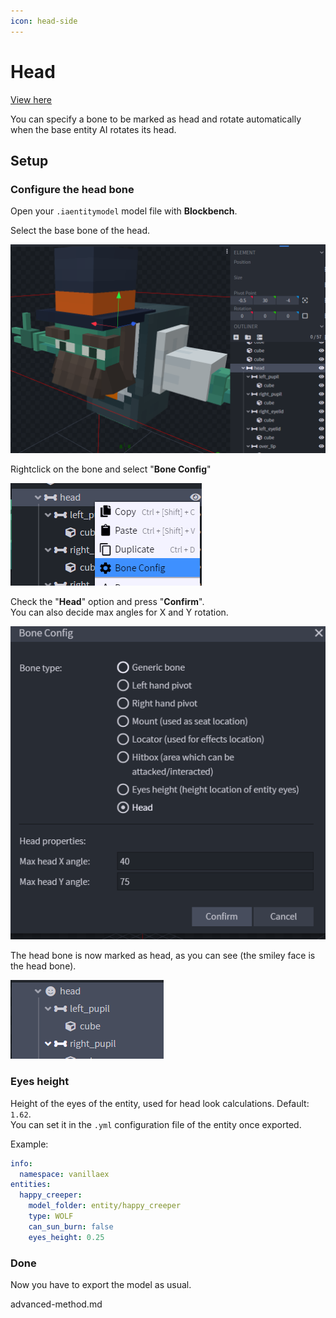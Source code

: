 ```yaml
---
icon: head-side
---
```


# Head


[View here](http://youtu.be/A20y3lo3Aic)


You can specify a bone to be marked as head and rotate automatically when the base entity AI rotates its head.

## Setup

### Configure the head bone

Open your `.iaentitymodel` model file with **Blockbench**.

Select the base bone of the head.

![](<assets/images/image (92).png>)

Rightclick on the bone and select "**Bone Config**"

![](<assets/images/image (181).png>)

Check the "**Head**" option and press "**Confirm**".\
You can also decide max angles for X and Y rotation.

![](<assets/images/image (84).png>)

The head bone is now marked as head, as you can see (the smiley face is the head bone).

![](<assets/images/image (79).png>)

### Eyes height

Height of the eyes of the entity, used for head look calculations. Default: `1.62`.\
You can set it in the `.yml` configuration file of the entity once exported.

Example:

```yaml
info:
  namespace: vanillaex
entities:
  happy_creeper:
    model_folder: entity/happy_creeper
    type: WOLF
    can_sun_burn: false
    eyes_height: 0.25
```

### Done

Now you have to export the model as usual.


<Card title="advanced-method.md" icon="text" href="/advanced-method.md/">
advanced-method.md
</Card>


